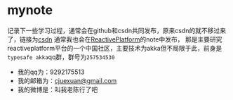 # mynote
记录下一些学习过程，通常会在github和csdn共同发布，原来csdn的就不移过来了，链接为[csdn]("http://blog.csdn.net/cjuexuan")
通常我也会在[ReactivePlatform](https://github.com/ReactivePlatform/Notes)的note中发布，
那是主要研究reactiveplatform平台的一个中国社区，主要技术为akka但不局限于此，前身是`typesafe akka`qq群，群号为`257534530`

* 我的qq为：9292175513
* 我的邮箱为：cjuexuan@gmail.com
* 我的微博是：叫我老陈行了吧

